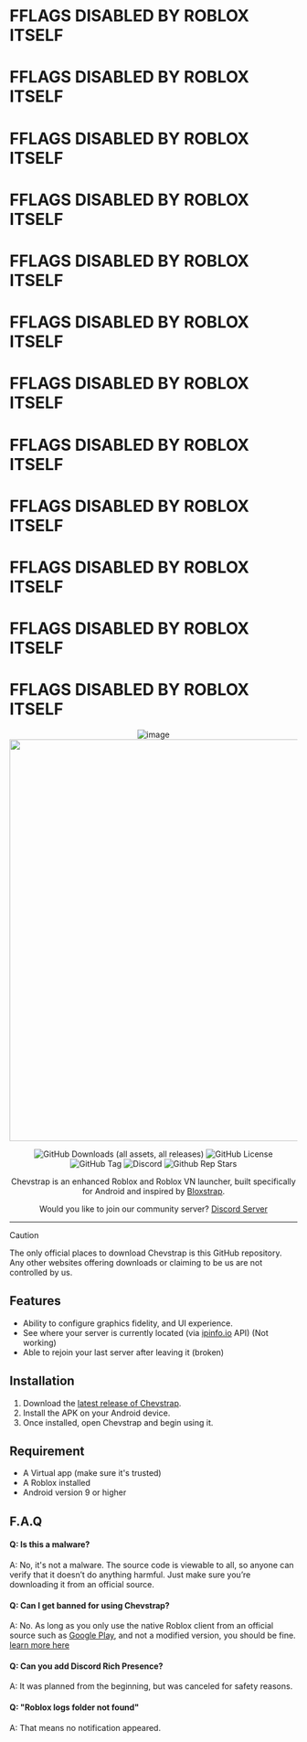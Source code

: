 
# FFLAGS DISABLED BY ROBLOX ITSELF
# FFLAGS DISABLED BY ROBLOX ITSELF
# FFLAGS DISABLED BY ROBLOX ITSELF
# FFLAGS DISABLED BY ROBLOX ITSELF
# FFLAGS DISABLED BY ROBLOX ITSELF
# FFLAGS DISABLED BY ROBLOX ITSELF
# FFLAGS DISABLED BY ROBLOX ITSELF
# FFLAGS DISABLED BY ROBLOX ITSELF
# FFLAGS DISABLED BY ROBLOX ITSELF
# FFLAGS DISABLED BY ROBLOX ITSELF
# FFLAGS DISABLED BY ROBLOX ITSELF
# FFLAGS DISABLED BY ROBLOX ITSELF


<div align="center">

![image](https://github.com/user-attachments/assets/7a83645e-9fd5-4571-b76a-609279a63ed1)
<img width="3253" height="703" alt="image" src="https://github.com/user-attachments/assets/301277d7-c87f-4319-812f-c918a5772677" />

![GitHub Downloads (all assets, all releases)](https://img.shields.io/github/downloads/FrosSky/Chevstrap/total)
![GitHub License](https://img.shields.io/github/license/FrosSky/Chevstrap)
![GitHub Tag](https://img.shields.io/github/v/tag/FrosSky/Chevstrap)
![Discord](https://img.shields.io/discord/1351674799411302531)
![Github Rep Stars](https://img.shields.io/github/stars/FrosSky/Chevstrap)

Chevstrap is an enhanced Roblox and Roblox VN launcher, built specifically for Android and inspired by [Bloxstrap](https://github.com/bloxstraplabs/bloxstrap).

Would you like to join our community server?
[Discord Server](https://discord.gg/rWkJ6Uh46U)

----

</div>

> [!CAUTION]
> The only official places to download Chevstrap is this GitHub repository. Any other websites offering downloads or claiming to be us are not controlled by us.

## Features

- Ability to configure graphics fidelity, and UI experience.
- See where your server is currently located (via [ipinfo.io](https://ipinfo.io/) API) (Not working)
- Able to rejoin your last server after leaving it (broken)

## Installation

1. Download the [latest release of Chevstrap](https://github.com/FrosSky/Chevstrap/releases/latest).
2. Install the APK on your Android device.
3. Once installed, open Chevstrap and begin using it.

## Requirement
- A Virtual app (make sure it's trusted)
- A Roblox installed
- Android version 9 or higher

## F.A.Q

#### Q: Is this a malware?

A: No, it's not a malware. The source code is viewable to all, so anyone can verify that it doesn’t do anything harmful. Just make sure you’re downloading it from an official source.

#### Q: Can I get banned for using Chevstrap?

A: No. As long as you only use the native Roblox client from an official source such as [Google Play](https://play.google.com/store/apps/details?id=com.roblox.client), and not a modified version, you should be fine. [learn more here](https://github.com/FrosSky/Chevstrap/wiki/Why-you-can't-get-banned-by-Chevstrap)

#### Q: Can you add Discord Rich Presence?

A: It was planned from the beginning, but was canceled for safety reasons.

#### Q: "Roblox logs folder not found"
A: That means no notification appeared.






